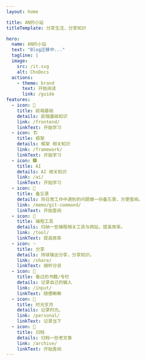 ```yaml
---
layout: home

title: AN的小站
titleTemplate: 分享生活、分享知识

hero:
  name: AN的小站
  text: "Blog迁移中..."
  tagline: |
  image:
    src: /it.svg
    alt: ChoDocs
  actions:
    - theme: brand
      text: 开始阅读
      link: /guide
features:
  - icon: 📓
    title: 前端基础
    details: 前端基础知识
    link: /frontend/
    linkText: 开始学习
  - icon: 🏗️
    title: 框架
    details: 框架 相关知识
    link: /framework/
    linkText: 开始学习
  - icon: 🎆
    title: AI
    details: AI 相关知识
    link: /ai/
    linkText: 开始学习
  - icon: 🚚
    title: 备忘录
    details: 将日常工作中遇到的问题做一份备忘录，方便查阅。
    link: /memo/git-command/
    linkText: 开始查阅
  - icon: 🔧
    title: 编程工具
    details: 归纳一些编程相关工具与网站，提高效率。
    link: /tool/
    linkText: 提高效率
  - icon: ✨️
    title: 分享
    details: 持续输出分享，分享知识。
    link: /share/
    linkText: 细听分说
  - icon: 📖
    title: 看过的书籍/专栏
    details: 记录自己的输入
    link: /input/
    linkText: 随便瞅瞅
  - icon: 🌱
    title: 时光岁月
    details: 记录时光。
    link: /personal/
    linkText: 记录当下
  - icon: 📃
    title: 归档
    details: 归档一些老文章
    link: /archive/
    linkText: 开始查阅
---
```


<script setup>
import {
  VPTeamPage,
  VPTeamPageTitle,
  VPTeamMembers
} from 'vitepress/theme';
import { icons } from './socialIcons';

const members = [
  {
    avatar: 'https://www.github.com/An0510.png',
    name: 'An nan',
    title: '大道至简 知易行难',
    desc: 'Developer',
    links: [
      { icon: 'github', link: 'https://github.com/An0510' }
    ]
  },
]
</script>

<DataPanel/>

<VPTeamPage>
  <VPTeamPageTitle>
    <template #title>
      个人介绍
    </template>
  </VPTeamPageTitle>
  <div style="display: flex; justify-content: center;">
    <VPTeamMembers :members="members" />
  </div>
</VPTeamPage>

<HomeContributors/>